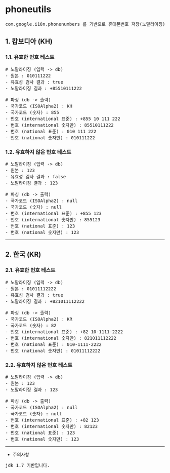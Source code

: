 # phoneutils

<pre>
com.google.i18n.phonenumbers 를 기반으로 휴대폰번호 저장(노말라이징), 변환(파싱), 출력(포매팅) 관련 기능을 수행하는 간단한 유틸입니다.
</pre>

## 1. 캄보디아 (KH)

### 1.1. 유효한 번호 테스트

<pre>
# 노말라이징 (입력 -> db)
- 원본 : 010111222
- 유효성 검사 결과 : true
- 노말라이징 결과 : +85510111222

# 파싱 (db -> 출력)
- 국가코드 (ISOAlpha2) : KH
- 국가코드 (숫자) : 855
- 번호 (international 표준) : +855 10 111 222
- 번호 (international 숫자만) : 85510111222
- 번호 (national 표준) : 010 111 222
- 번호 (national 숫자만) : 010111222
</pre>

### 1.2. 유효하지 않은 번호 테스트

<pre>
# 노말라이징 (입력 -> db)
- 원본 : 123
- 유효성 검사 결과 : false
- 노말라이징 결과 : 123

# 파싱 (db -> 출력)
- 국가코드 (ISOAlpha2) : null
- 국가코드 (숫자) : null
- 번호 (international 표준) : +855 123
- 번호 (international 숫자만) : 855123
- 번호 (national 표준) : 123
- 번호 (national 숫자만) : 123
</pre>

<hr />

## 2. 한국 (KR)

### 2.1. 유효한 번호 테스트

<pre>
# 노말라이징 (입력 -> db)
- 원본 : 01011112222
- 유효성 검사 결과 : true
- 노말라이징 결과 : +821011112222

# 파싱 (db -> 출력)
- 국가코드 (ISOAlpha2) : KR
- 국가코드 (숫자) : 82
- 번호 (international 표준) : +82 10-1111-2222
- 번호 (international 숫자만) : 821011112222
- 번호 (national 표준) : 010-1111-2222
- 번호 (national 숫자만) : 01011112222
</pre>

### 2.2. 유효하지 않은 번호 테스트

<pre>
# 노말라이징 (입력 -> db)
- 원본 : 123
- 노말라이징 결과 : 123

# 파싱 (db -> 출력)
- 국가코드 (ISOAlpha2) : null
- 국가코드 (숫자) : null
- 번호 (international 표준) : +82 123
- 번호 (international 숫자만) : 82123
- 번호 (national 표준) : 123
- 번호 (national 숫자만) : 123
</pre>

<hr />

* 주의사항

<pre>
jdk 1.7 기반입니다.
</pre>
